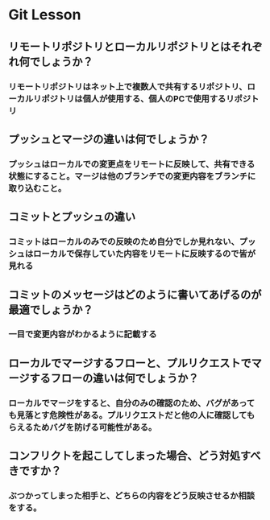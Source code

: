 # Git Lesson

## リモートリポジトリとローカルリポジトリとはそれぞれ何でしょうか？

### リモートリポジトリはネット上で複数人で共有するリポジトリ、ローカルリポジトリは個人が使用する、個人のPCで使用するリポジトリ

## プッシュとマージの違いは何でしょうか？

### プッシュはローカルでの変更点をリモートに反映して、共有できる状態にすること。マージは他のブランチでの変更内容をブランチに取り込むこと。

## コミットとプッシュの違い

### コミットはローカルのみでの反映のため自分でしか見れない、プッシュはローカルで保存していた内容をリモートに反映するので皆が見れる

## コミットのメッセージはどのように書いてあげるのが最適でしょうか？

### 一目で変更内容がわかるように記載する

## ローカルでマージするフローと、プルリクエストでマージするフローの違いは何でしょうか？

### ローカルでマージをすると、自分のみの確認のため、バグがあっても見落とす危険性がある。プルリクエストだと他の人に確認してもらえるためバグを防げる可能性がある。

## コンフリクトを起こしてしまった場合、どう対処すべきですか？

### ぶつかってしまった相手と、どちらの内容をどう反映させるか相談をする。